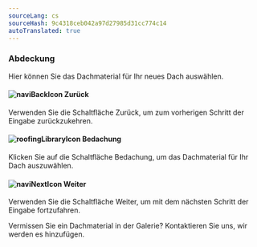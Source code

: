 ```yaml
---
sourceLang: cs
sourceHash: 9c4318ceb042a97d27985d31cc774c14
autoTranslated: true
---
```


### Abdeckung

Hier können Sie das Dachmaterial für Ihr neues Dach auswählen.

#### ![naviBackIcon](img/backIcon-de.png) Zurück
Verwenden Sie die Schaltfläche Zurück, um zum vorherigen Schritt der Eingabe zurückzukehren.

#### ![roofingLibraryIcon](img/roofingLibraryIcon-de.png) Bedachung
Klicken Sie auf die Schaltfläche Bedachung, um das Dachmaterial für Ihr Dach auszuwählen.

#### ![naviNextIcon](img/nextIcon-de.png) Weiter
Verwenden Sie die Schaltfläche Weiter, um mit dem nächsten Schritt der Eingabe fortzufahren.

Vermissen Sie ein Dachmaterial in der Galerie? Kontaktieren Sie uns, wir werden es hinzufügen.